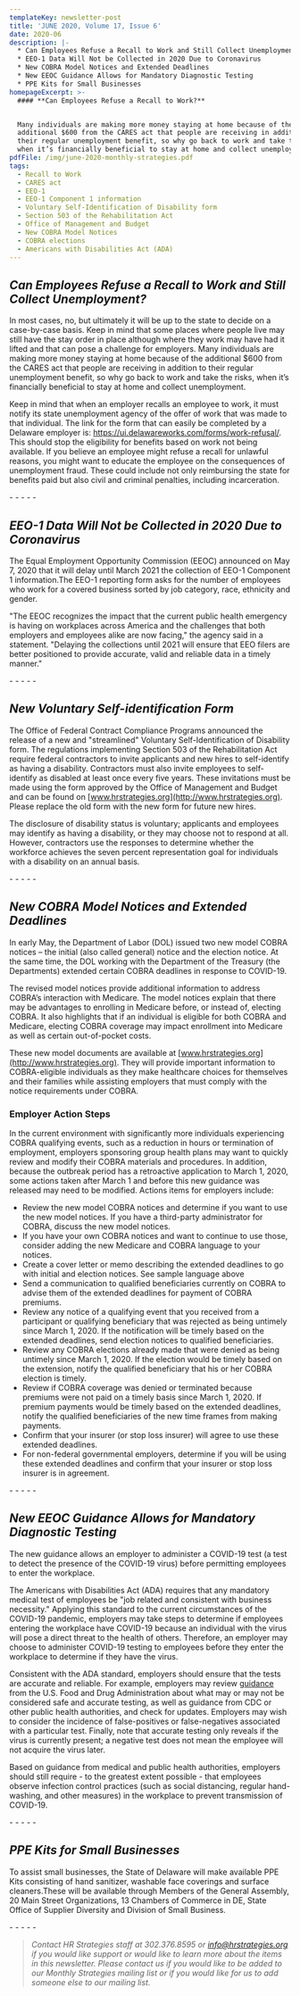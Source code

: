 ```yaml
---
templateKey: newsletter-post
title: 'JUNE 2020, Volume 17, Issue 6'
date: 2020-06
description: |-
  * Can Employees Refuse a Recall to Work and Still Collect Unemployment?
  * EEO-1 Data Will Not be Collected in 2020 Due to Coronavirus
  * New COBRA Model Notices and Extended Deadlines 
  * New EEOC Guidance Allows for Mandatory Diagnostic Testing
  * PPE Kits for Small Businesses
homepageExcerpt: >-
  #### **Can Employees Refuse a Recall to Work?**


  Many individuals are making more money staying at home because of the
  additional $600 from the CARES act that people are receiving in addition to
  their regular unemployment benefit, so why go back to work and take the risks,
  when it’s financially beneficial to stay at home and collect unemployment.
pdfFile: /img/june-2020-monthly-strategies.pdf
tags:
  - Recall to Work
  - CARES act
  - EEO-1
  - EEO-1 Component 1 information
  - Voluntary Self-Identification of Disability form
  - Section 503 of the Rehabilitation Act
  - Office of Management and Budget
  - New COBRA Model Notices
  - COBRA elections
  - Americans with Disabilities Act (ADA)
---
```

## ***Can Employees Refuse a Recall to Work and Still Collect Unemployment?***

In most cases, no, but ultimately it will be up to the state to decide on a case-by-case basis. Keep in mind that some places where people live may still have the stay order in place although where they work may have had it lifted and that can pose a challenge for employers. Many individuals are making more money staying at home because of the additional $600 from the CARES act that people are receiving in addition to their regular unemployment benefit, so why go back to work and take the risks, when it’s financially beneficial to stay at home and collect unemployment.

Keep in mind that when an employer recalls an employee to work, it must notify its state unemployment agency of the offer of work that was made to that individual. The link for the form that can easily be completed by a Delaware employer is: <https://ui.delawareworks.com/forms/work-refusal/>. This should stop the eligibility for benefits based on work not being available. If you believe an employee might refuse a recall for unlawful reasons, you might want to educate the employee on the consequences of unemployment fraud. These could include not only reimbursing the state for benefits paid but also civil and criminal penalties, including incarceration.

\- - - - -

## ***EEO-1 Data Will Not be Collected in 2020 Due to Coronavirus***

The Equal Employment Opportunity Commission (EEOC) announced on May 7, 2020 that it will delay until March 2021 the collection of EEO-1 Component 1 information.The EEO-1 reporting form asks for the number of employees who work for a covered business sorted by job category, race, ethnicity and gender.

"The EEOC recognizes the impact that the current public health emergency is having on workplaces across America and the challenges that both employers and employees alike are now facing," the agency said in a statement. "Delaying the collections until 2021 will ensure that EEO filers are better positioned to provide accurate, valid and reliable data in a timely manner."

\- - - - -

## ***New Voluntary Self-identification Form*** 

The Office of Federal Contract Compliance Programs announced the release of a new and "streamlined" Voluntary Self-Identification of Disability form. The regulations implementing Section 503 of the Rehabilitation Act require federal contractors to invite applicants and new hires to self-identify as having a disability. Contractors must also invite employees to self-identify as disabled at least once every five years. These invitations must be made using the form approved by the Office of Management and Budget and can be found on [www.hrstrategies.org](http://www.hrstrategies.org). Please replace the old form with the new form for future new hires.

The disclosure of disability status is voluntary; applicants and employees may identify as having a disability, or they may choose not to respond at all. However, contractors use the responses to determine whether the workforce achieves the seven percent representation goal for individuals with a disability on an annual basis.

\- - - - -

## ***New COBRA Model Notices and Extended Deadlines***

In early May, the Department of Labor (DOL) issued two new model COBRA notices – the initial (also called general) notice and the election notice. At the same time, the DOL working with the Department of the Treasury (the Departments) extended certain COBRA deadlines in response to COVID-19.

The revised model notices provide additional information to address COBRA’s interaction with Medicare. The model notices explain that there may be advantages to enrolling in Medicare before, or instead of, electing COBRA. It also highlights that if an individual is eligible for both COBRA and Medicare, electing COBRA coverage may impact enrollment into Medicare as well as certain out-of-pocket costs.

These new model documents are available at [www.hrstrategies.org](http://www.hrstrategies.org). They will provide important information to COBRA-eligible individuals as they make healthcare choices for themselves and their families while assisting employers that must comply with the notice requirements under COBRA.

### **Employer Action Steps**

In the current environment with significantly more individuals experiencing COBRA qualifying events, such as a reduction in hours or termination of employment, employers sponsoring group health plans may want to quickly review and modify their COBRA materials and procedures. In addition, because the outbreak period has a retroactive application to March 1, 2020, some actions taken after March 1 and before this new guidance was released may need to be modified. Actions items for employers include:

* Review the new model COBRA notices and determine if you want to use the new model notices. If you have a third-party administrator for COBRA, discuss the new model notices.
* If you have your own COBRA notices and want to continue to use those, consider adding the new Medicare and COBRA language to your notices.
* Create a cover letter or memo describing the extended deadlines to go with initial and election notices. See sample language above
* Send a communication to qualified beneficiaries currently on COBRA to advise them of the extended deadlines for payment of COBRA premiums.
* Review any notice of a qualifying event that you received from a participant or qualifying beneficiary that was rejected as being untimely since March 1, 2020. If the notification will be timely based on the extended deadlines, send election notices to qualified beneficiaries.
* Review any COBRA elections already made that were denied as being untimely since March 1, 2020. If the election would be timely based on the extension, notify the qualified beneficiary that his or her COBRA election is timely.
* Review if COBRA coverage was denied or terminated because premiums were not paid on a timely basis since March 1, 2020. If premium payments would be timely based on the extended deadlines, notify the qualified beneficiaries of the new time frames from making payments.
* Confirm that your insurer (or stop loss insurer) will agree to use these extended deadlines.
* For non-federal governmental employers, determine if you will be using these extended deadlines and confirm that your insurer or stop loss insurer is in agreement.

\- - - - -

## ***New EEOC Guidance Allows for Mandatory Diagnostic Testing***

The new guidance allows an employer to administer a COVID-19 test (a test to detect the presence of the COVID-19 virus) before permitting employees to enter the workplace.

The Americans with Disabilities Act (ADA) requires that any mandatory medical test of employees be "job related and consistent with business necessity." Applying this standard to the current circumstances of the COVID-19 pandemic, employers may take steps to determine if employees entering the workplace have COVID-19 because an individual with the virus will pose a direct threat to the health of others. Therefore, an employer may choose to administer COVID-19 testing to employees before they enter the workplace to determine if they have the virus.

Consistent with the ADA standard, employers should ensure that the tests are accurate and reliable. For example, employers may review [guidance](https://www.fda.gov/medical-devices/emergency-situations-medical-devices/faqs-diagnostic-testing-sars-cov-2) from the U.S. Food and Drug Administration about what may or may not be considered safe and accurate testing, as well as guidance from CDC or other public health authorities, and check for updates. Employers may wish to consider the incidence of false-positives or false-negatives associated with a particular test. Finally, note that accurate testing only reveals if the virus is currently present; a negative test does not mean the employee will not acquire the virus later.

Based on guidance from medical and public health authorities, employers should still require - to the greatest extent possible - that employees observe infection control practices (such as social distancing, regular hand-washing, and other measures) in the workplace to prevent transmission of COVID-19.

\- - - - -

## ***PPE Kits for Small Businesses***

To assist small businesses, the State of Delaware will make available PPE Kits consisting of hand sanitizer, washable face coverings and surface cleaners.These will be available through Members of the General Assembly, 20 Main Street Organizations, 13 Chambers of Commerce in DE, State Office of Supplier Diversity and Division of Small Business.

\- - - - -

> *Contact HR Strategies staff at 302.376.8595 or [info@hrstrategies.org](mailto:info@hrstrategies.org) if you would like support or would like to learn more about the items in this newsletter. Please contact us if you would like to be added to our Monthly Strategies mailing list or if you would like for us to add someone else to our mailing list.*